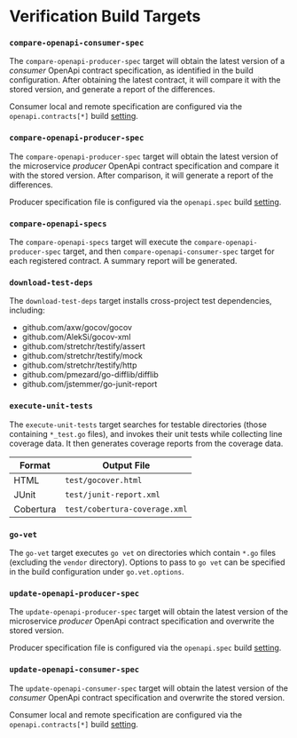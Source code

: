 # Verification Build Targets

### `compare-openapi-consumer-spec`

The `compare-openapi-producer-spec` target will obtain the latest version of a
_consumer_ OpenApi contract specification, as identified in the build configuration.
After obtaining the latest contract, it will compare it with the stored version,
and generate a report of the differences.

Consumer local and remote specification are configured via the `openapi.contracts[*]` build [setting](config.md#openapi).

### `compare-openapi-producer-spec`

The `compare-openapi-producer-spec` target will obtain the latest version of the
microservice _producer_ OpenApi contract specification and compare it with the stored
version. After comparison, it will generate a report of the differences.

Producer specification file is configured via the `openapi.spec` build [setting](config.md#openapi).

### `compare-openapi-specs`

The `compare-openapi-specs` target will execute the `compare-openapi-producer-spec`
target, and then `compare-openapi-consumer-spec` target for each registered contract.
A summary report will be generated.

### `download-test-deps`

The `download-test-deps` target installs cross-project test dependencies, including:
- github.com/axw/gocov/gocov
- github.com/AlekSi/gocov-xml
- github.com/stretchr/testify/assert
- github.com/stretchr/testify/mock
- github.com/stretchr/testify/http
- github.com/pmezard/go-difflib/difflib
- github.com/jstemmer/go-junit-report

### `execute-unit-tests`

The `execute-unit-tests` target searches for testable directories (those containing `*_test.go` files),
and invokes their unit tests while collecting line coverage data.  It then generates coverage reports
from the coverage data.

| Format    | Output File                   |
|-----------|-------------------------------|
| HTML      | `test/gocover.html`           |
| JUnit     | `test/junit-report.xml`       |
| Cobertura | `test/cobertura-coverage.xml` |  

### `go-vet`

The `go-vet` target executes `go vet` on directories which contain `*.go` files (excluding the `vendor` directory).
Options to pass to `go vet` can be specified in the build configuration under `go.vet.options`.

### `update-openapi-producer-spec`

The `update-openapi-producer-spec` target will obtain the latest version of the
microservice _producer_ OpenApi contract specification and overwrite the stored version.

Producer specification file is configured via the `openapi.spec` build [setting](config.md#openapi). 

### `update-openapi-consumer-spec`

The `update-openapi-consumer-spec` target will obtain the latest version of the
_consumer_ OpenApi contract specification and overwrite the stored version.

Consumer local and remote specification are configured via the `openapi.contracts[*]` build [setting](config.md#openapi). 
